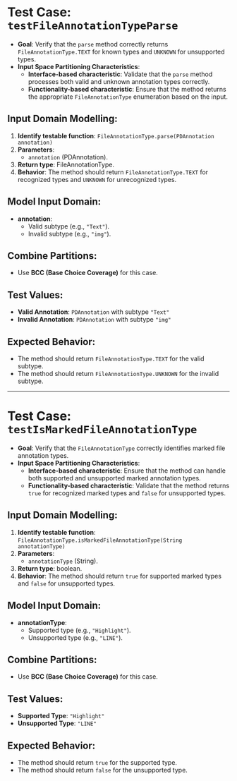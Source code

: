 # Test Case: `testFileAnnotationTypeParse`

- **Goal**: Verify that the `parse` method correctly returns `FileAnnotationType.TEXT` for known types and `UNKNOWN` for unsupported types.
- **Input Space Partitioning Characteristics**:
  - **Interface-based characteristic**: Validate that the `parse` method processes both valid and unknown annotation types correctly.
  - **Functionality-based characteristic**: Ensure that the method returns the appropriate `FileAnnotationType` enumeration based on the input.

## Input Domain Modelling:
1. **Identify testable function**: `FileAnnotationType.parse(PDAnnotation annotation)`
2. **Parameters**:
   - `annotation` (PDAnnotation).
3. **Return type**: FileAnnotationType.
4. **Behavior**: The method should return `FileAnnotationType.TEXT` for recognized types and `UNKNOWN` for unrecognized types.

## Model Input Domain:
- **annotation**: 
  - Valid subtype (e.g., `"Text"`).
  - Invalid subtype (e.g., `"img"`).

## Combine Partitions:
- Use **BCC (Base Choice Coverage)** for this case.

## Test Values:
- **Valid Annotation**: `PDAnnotation` with subtype `"Text"`
- **Invalid Annotation**: `PDAnnotation` with subtype `"img"`

## Expected Behavior:
- The method should return `FileAnnotationType.TEXT` for the valid subtype.
- The method should return `FileAnnotationType.UNKNOWN` for the invalid subtype.

---

# Test Case: `testIsMarkedFileAnnotationType`

- **Goal**: Verify that the `FileAnnotationType` correctly identifies marked file annotation types.
- **Input Space Partitioning Characteristics**:
  - **Interface-based characteristic**: Ensure that the method can handle both supported and unsupported marked annotation types.
  - **Functionality-based characteristic**: Validate that the method returns `true` for recognized marked types and `false` for unsupported types.

## Input Domain Modelling:
1. **Identify testable function**: `FileAnnotationType.isMarkedFileAnnotationType(String annotationType)`
2. **Parameters**:
   - `annotationType` (String).
3. **Return type**: boolean.
4. **Behavior**: The method should return `true` for supported marked types and `false` for unsupported types.

## Model Input Domain:
- **annotationType**:
  - Supported type (e.g., `"Highlight"`).
  - Unsupported type (e.g., `"LINE"`).

## Combine Partitions:
- Use **BCC (Base Choice Coverage)** for this case.

## Test Values:
- **Supported Type**: `"Highlight"`
- **Unsupported Type**: `"LINE"`

## Expected Behavior:
- The method should return `true` for the supported type.
- The method should return `false` for the unsupported type.
